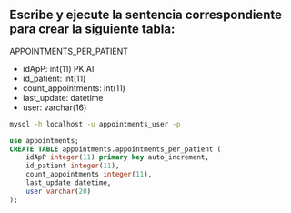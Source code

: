 ## Escribe y ejecute la sentencia correspondiente para crear la siguiente tabla:
APPOINTMENTS_PER_PATIENT
- idApP: int(11) PK AI
- id_patient: int(11) 
- count_appointments: int(11) 
- last_update: datetime 
- user: varchar(16)

```bash
mysql -h localhost -u appointments_user -p
```
```sql
use appointments;
CREATE TABLE appointments.appointments_per_patient (
    idApP integer(11) primary key auto_increment, 
    id_patient integer(11), 
    count_appointments integer(11), 
    last_update datetime, 
    user varchar(20) 
);
```

